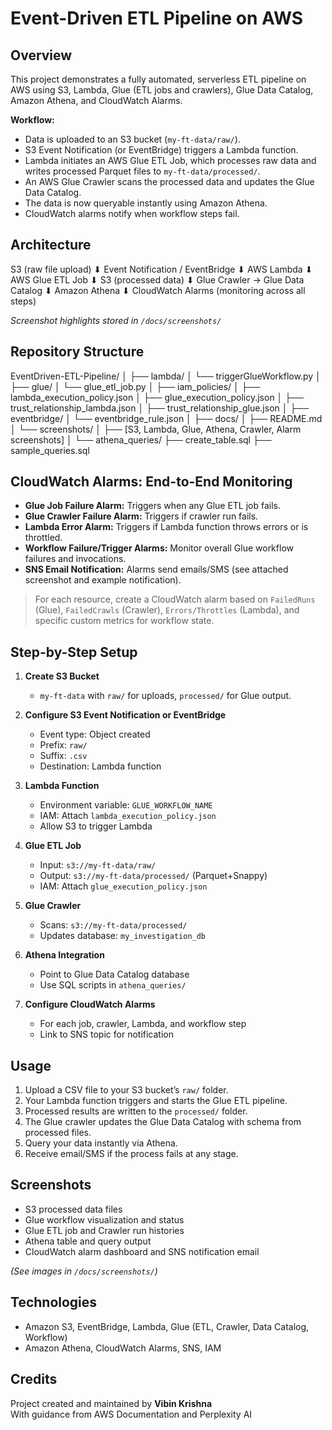# Event-Driven ETL Pipeline on AWS

## Overview

This project demonstrates a fully automated, serverless ETL pipeline on AWS using S3, Lambda, Glue (ETL jobs and crawlers), Glue Data Catalog, Amazon Athena, and CloudWatch Alarms.

**Workflow:**
- Data is uploaded to an S3 bucket (`my-ft-data/raw/`).
- S3 Event Notification (or EventBridge) triggers a Lambda function.
- Lambda initiates an AWS Glue ETL Job, which processes raw data and writes processed Parquet files to `my-ft-data/processed/`.
- An AWS Glue Crawler scans the processed data and updates the Glue Data Catalog.
- The data is now queryable instantly using Amazon Athena.
- CloudWatch alarms notify when workflow steps fail.

## Architecture

S3 (raw file upload)
⬇
Event Notification / EventBridge
⬇
AWS Lambda
⬇
AWS Glue ETL Job
⬇
S3 (processed data)
⬇
Glue Crawler → Glue Data Catalog
⬇
Amazon Athena
⬇
CloudWatch Alarms (monitoring across all steps)


_Screenshot highlights stored in `/docs/screenshots/`_

## Repository Structure

EventDriven-ETL-Pipeline/
│
├── lambda/
│ └── triggerGlueWorkflow.py
│
├── glue/
│ └── glue_etl_job.py
│
├── iam_policies/
│ ├── lambda_execution_policy.json
│ ├── glue_execution_policy.json
│ ├── trust_relationship_lambda.json
│ ├── trust_relationship_glue.json
│
├── eventbridge/
│ └── eventbridge_rule.json
│
├── docs/
│ ├── README.md
│ └── screenshots/
│ ├── [S3, Lambda, Glue, Athena, Crawler, Alarm screenshots]
│
└── athena_queries/
├── create_table.sql
├── sample_queries.sql


## CloudWatch Alarms: End-to-End Monitoring

- **Glue Job Failure Alarm:** Triggers when any Glue ETL job fails.
- **Glue Crawler Failure Alarm:** Triggers if crawler run fails.
- **Lambda Error Alarm:** Triggers if Lambda function throws errors or is throttled.
- **Workflow Failure/Trigger Alarms:** Monitor overall Glue workflow failures and invocations.
- **SNS Email Notification:** Alarms send emails/SMS (see attached screenshot and example notification).

> For each resource, create a CloudWatch alarm based on `FailedRuns` (Glue), `FailedCrawls` (Crawler), `Errors/Throttles` (Lambda), and specific custom metrics for workflow state.

## Step-by-Step Setup

1. **Create S3 Bucket**  
   - `my-ft-data` with `raw/` for uploads, `processed/` for Glue output.

2. **Configure S3 Event Notification or EventBridge**  
   - Event type: Object created
   - Prefix: `raw/`
   - Suffix: `.csv`
   - Destination: Lambda function

3. **Lambda Function**
   - Environment variable: `GLUE_WORKFLOW_NAME`
   - IAM: Attach `lambda_execution_policy.json`
   - Allow S3 to trigger Lambda

4. **Glue ETL Job**
   - Input: `s3://my-ft-data/raw/`
   - Output: `s3://my-ft-data/processed/` (Parquet+Snappy)
   - IAM: Attach `glue_execution_policy.json`

5. **Glue Crawler**
   - Scans: `s3://my-ft-data/processed/`
   - Updates database: `my_investigation_db`

6. **Athena Integration**
   - Point to Glue Data Catalog database
   - Use SQL scripts in `athena_queries/`

7. **Configure CloudWatch Alarms**
   - For each job, crawler, Lambda, and workflow step
   - Link to SNS topic for notification

## Usage

1. Upload a CSV file to your S3 bucket’s `raw/` folder.
2. Your Lambda function triggers and starts the Glue ETL pipeline.
3. Processed results are written to the `processed/` folder.
4. The Glue crawler updates the Glue Data Catalog with schema from processed files.
5. Query your data instantly via Athena.
6. Receive email/SMS if the process fails at any stage.

## Screenshots

- S3 processed data files
- Glue workflow visualization and status
- Glue ETL job and Crawler run histories
- Athena table and query output
- CloudWatch alarm dashboard and SNS notification email

*(See images in `/docs/screenshots/`)*

## Technologies

- Amazon S3, EventBridge, Lambda, Glue (ETL, Crawler, Data Catalog, Workflow)
- Amazon Athena, CloudWatch Alarms, SNS, IAM

## Credits

Project created and maintained by **Vibin Krishna**  
With guidance from AWS Documentation and Perplexity AI


